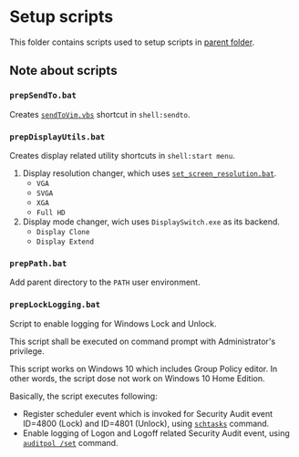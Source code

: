 Setup scripts
=============

This folder contains scripts used to setup scripts in [parent folder](../README.md).

## Note about scripts

### `prepSendTo.bat`

Creates [`sendToVim.vbs`](../sendToVim.vbs) shortcut in `shell:sendto`.

### `prepDisplayUtils.bat`

Creates display related utility shortcuts in `shell:start menu`.

1. Display resolution changer, which uses [`set_screen_resolution.bat`](../set_screen_resolution.bat). 
    * `VGA`
    * `SVGA`
    * `XGA`
    * `Full HD`
1. Display mode changer, wich uses `DisplaySwitch.exe` as its backend.
    * `Display Clone`
    * `Display Extend`

### `prepPath.bat`

Add parent directory to the `PATH` user environment.

### `prepLockLogging.bat`

Script to enable logging for Windows Lock and Unlock.

This script shall be executed on command prompt with Administrator's privilege.

This script works on Windows 10 which includes Group Policy editor. In other words, the script dose not work on Windows 10 Home Edition.

Basically, the script executes following:
- Register scheduler event which is invoked for Security Audit event ID=4800 (Lock) and ID=4801 (Unlock),
  using [`schtasks`](https://docs.microsoft.com/ja-jp/windows-server/administration/windows-commands/schtasks) command.
- Enable logging of Logon and Logoff related Security Audit event, using [`auditpol /set`](https://docs.microsoft.com/windows-server/administration/windows-commands/auditpol-set) command.
